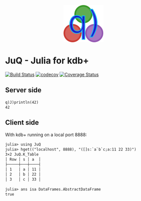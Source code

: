 <a name="logo"/>
<div align="center">
<img src="docs/src/juq-logo.png" alt="JuQ Logo" width="128.5" height="119"></img>
</a>
</div>

# JuQ - Julia for kdb+
[![Build Status](https://travis-ci.org/abalkin/JuQ.jl.svg?branch=master)](https://travis-ci.org/abalkin/JuQ.jl)
[![codecov](https://codecov.io/gh/abalkin/JuQ.jl/branch/master/graph/badge.svg)](https://codecov.io/gh/abalkin/JuQ.jl)
[![Coverage Status](https://coveralls.io/repos/github/abalkin/JuQ.jl/badge.svg?branch=master)](https://coveralls.io/github/abalkin/JuQ.jl?branch=master)

## Server side

```
q)J)println(42)
42
```

## Client side

With kdb+ running on a local port 8888:

```
julia> using JuQ
julia> hget(("localhost", 8888), "([]s:`a`b`c;a:11 22 33)")
3×2 JuQ.K_Table
│ Row │ s │ a  │
├─────┼───┼────┤
│ 1   │ a │ 11 │
│ 2   │ b │ 22 │
│ 3   │ c │ 33 │

julia> ans isa DataFrames.AbstractDataFrame
true
```
